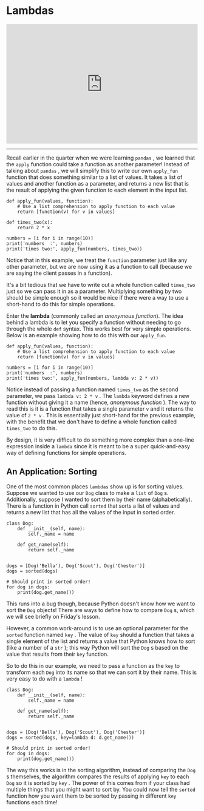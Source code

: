 # Lambdas

<div style="position: relative; padding-bottom: 62.5%; height: 0;">
    <iframe src="https://www.loom.com/embed/864c9a4d3dcd48b4b86e6dca7d101835?sharedAppSource=personal_library" frameborder="0" webkitallowfullscreen mozallowfullscreen allowfullscreen style="position: absolute; top: 0; left: 0; width: 100%; height: 100%;"></iframe>
</div>

---

Recall earlier in the quarter when we were learning `pandas` , we learned that the `apply` function could take a function as another parameter! Instead of talking about `pandas` , we will simplify this to write our own `apply_fun` function that does something similar to a list of values. It takes a list of values and another function as a parameter, and returns a new list that is the result of applying the given function to each element in the input list.

```{snippet}
def apply_fun(values, function):
    # Use a list comprehension to apply function to each value
    return [function(v) for v in values]

def times_two(x):
    return 2 * x

numbers = [i for i in range(10)]
print('numbers  :', numbers)
print('times two:', apply_fun(numbers, times_two))
```

Notice that in this example, we treat the `function` parameter just like any other parameter, but we are now using it as a function to call (because we are saying the client passes in a function).

It's a bit tedious that we have to write out a whole function called `times_two` just so we can pass it in as a parameter. Multiplying something by two should be simple enough so it would be nice if there were a way to use a short-hand to do this for simple operations.

Enter the **lambda** (commonly called an _anonymous function_). The idea behind a lambda is to let you specify a function without needing to go through the whole `def` syntax. This works best for very simple operations. Below is an example showing how to do this with our `apply_fun`.

```{snippet}
def apply_fun(values, function):
    # Use a list comprehension to apply function to each value
    return [function(v) for v in values]

numbers = [i for i in range(10)]
print('numbers  :', numbers)
print('times two:', apply_fun(numbers, lambda v: 2 * v))
```

Notice instead of passing a function named `times_two` as the second parameter, we pass `lambda v: 2 * v` . The `lambda` keyword defines a new function without giving it a name (hence, _anonymous function_ ). The way to read this is it is a function that takes a single parameter `v` and it returns the value of `2 * v` . This is essentially just short-hand for the previous example, with the benefit that we don't have to define a whole function called `times_two` to do this.

By design, it is very difficult to do something more complex than a one-line expression inside a `lambda` since it is meant to be a super quick-and-easy way of defining functions for simple operations.

## An Application: Sorting

One of the most common places `lambdas` show up is for sorting values. Suppose we wanted to use our `Dog` class to make a `list` of `Dog` s. Additionally, suppose I wanted to sort them by their name (alphabetically). There is a function in Python call `sorted` that sorts a list of values and returns a new list that has all the values of the input in sorted order.

```{snippet}
class Dog:
    def __init__(self, name):
        self._name = name

    def get_name(self):
        return self._name


dogs = [Dog('Bella'), Dog('Scout'), Dog('Chester')]
dogs = sorted(dogs)

# Should print in sorted order!
for dog in dogs:
    print(dog.get_name())
```

This runs into a bug though, because Python doesn't know how we want to sort the `Dog` objects! There are ways to define how to compare `Dog` s, which we will see briefly on Friday's lesson.

However, a common work-around is to use an optional parameter for the `sorted` function named `key` . The value of `key` should a function that takes a single element of the list and returns a value that Python knows how to sort (like a number of a `str` ); this way Python will sort the `Dog` s based on the value that results from their `key` function.

So to do this in our example, we need to pass a function as the `key` to transform each `Dog` into its name so that we can sort it by their name. This is very easy to do with a `lambda` !

```{snippet}
class Dog:
    def __init__(self, name):
        self._name = name

    def get_name(self):
        return self._name


dogs = [Dog('Bella'), Dog('Scout'), Dog('Chester')]
dogs = sorted(dogs, key=lambda d: d.get_name())

# Should print in sorted order!
for dog in dogs:
    print(dog.get_name())
```

The way this works is in the sorting algorithm, instead of comparing the `Dog` s themselves, the algorithm compares the results of applying `key` to each `Dog` so it is sorted by `key` . The power of this comes from if your class had multiple things that you might want to sort by. You could now tell the `sorted` function how you want them to be sorted by passing in different `key` functions each time!

